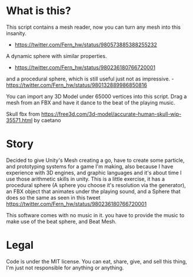 
# What is this?
This script contains a mesh reader, now you can turn any mesh into this insanity.
- https://twitter.com/Fern_hw/status/980573885388255232
      
      
      
A dynamic sphere with similar properties.
- https://twitter.com/Fern_hw/status/980236180766720001
      
      
      
and a procedural sphere, which is still useful just not as impressive.
-https://twitter.com/Fern_hw/status/980132889986850816




You can import any 3D Model under 65000 vertices into this script.
Drag a mesh from an FBX and have it dance to the beat of the playing music.

Skull fbx from https://free3d.com/3d-model/accurate-human-skull-wip-35571.html by caetano

# Story
Decided to give Unity's Mesh creating a go, have to create some particle, and prototyping systems for a game I'm making, also because I have experience with 3D engines, and graphic languages and it's about time I use those arithmetic skills in unity. This is a little exercise, it has a procedural sphere (A sphere you choose it's resolution via the generator), an FBX object that animates under the playing sound, and a Sphere that does so the same as seen in this tweet https://twitter.com/Fern_hw/status/980236180766720001

This software comes with no music in it. you have to provide the music to make use of the beat sphere, and Beat Mesh.

# Legal
Code is under the MIT license. You can eat, share, give, and sell this thing, I'm just not responsible for anything or anything.
